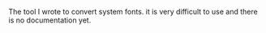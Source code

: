The tool I wrote to convert system fonts. it is very difficult to use and there is no documentation yet.

